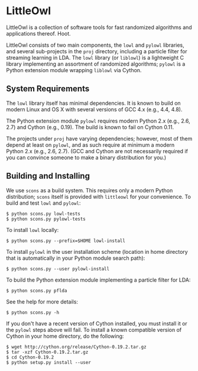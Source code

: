 LittleOwl
=========

LittleOwl is a collection of software tools for fast randomized algorithms and applications thereof.  Hoot.

LittleOwl consists of two main components, the `lowl` and `pylowl` libraries, and several sub-projects in the `proj` directory, including a particle filter for streaming learning in LDA.  The `lowl` library (or `liblowl`) is a lightweight C library implementing an assortment of randomized algorithms; `pylowl` is a Python extension module wrapping `liblowl` via Cython.

System Requirements
-------------------

The `lowl` library itself has minimal dependencies.  It is known to build on modern Linux and OS X with several versions of GCC 4.x (e.g., 4.4, 4.8).

The Python extension module `pylowl` requires modern Python 2.x (e.g., 2.6, 2.7) and Cython (e.g., 0.19).  The build is known to fail on Cython 0.11.

The projects under `proj` have varying dependencies; however, most of them depend at least on `pylowl`, and as such require at minimum a modern Python 2.x (e.g., 2.6, 2.7).  (GCC and Cython are not necessarily required if you can convince someone to make a binary distribution for you.)

Building and Installing
-----------------------

We use `scons` as a build system.  This requires only a modern Python distribution; `scons` itself is provided with `littleowl` for your convenience.  To build and test `lowl` and `pylowl`:

```
$ python scons.py lowl-tests
$ python scons.py pylowl-tests
```

To install `lowl` locally:

```
$ python scons.py --prefix=$HOME lowl-install
```

To install `pylowl` in the user installation scheme (location in home directory that is automatically in your Python module search path):

```
$ python scons.py --user pylowl-install
```

To build the Python extension module implementing a particle filter for LDA:

```
$ python scons.py pflda
```

See the help for more details:

```
$ python scons.py -h
```

If you don't have a recent version of Cython installed, you must install it or the `pylowl` steps above will fail.  To install a known compatible version of Cython in your home directory, do the following:

```
$ wget http://cython.org/release/Cython-0.19.2.tar.gz
$ tar -xzf Cython-0.19.2.tar.gz
$ cd Cython-0.19.2
$ python setup.py install --user
```
